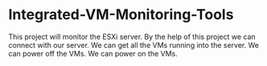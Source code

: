 # Integrated-VM-Monitoring-Tools
This project will monitor the ESXi server. 
By the help of this project we can connect with our server.
We can get all the VMs running into the server.
We can power off the VMs.
We can power on the VMs.

